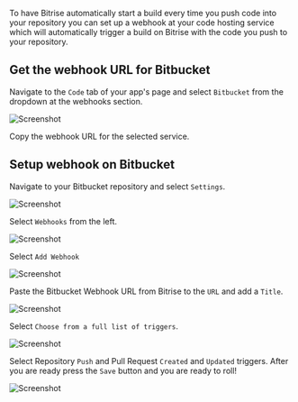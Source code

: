 To have Bitrise automatically start a build every time you push code into your repository you can set up a webhook at your code hosting service which will automatically trigger a build on Bitrise with the code you push to your repository.

## Get the webhook URL for Bitbucket

Navigate to the `Code` tab of your app's page and select `Bitbucket` from the dropdown at the webhooks section.

![Screenshot](/img/webhooks/webhooks_bitbucket.png)

Copy the webhook URL for the selected service.

## Setup webhook on Bitbucket

Navigate to your Bitbucket repository and select `Settings`.

![Screenshot](/img/webhooks/bitbucket_settings.png)

Select `Webhooks` from the left.

![Screenshot](/img/webhooks/bitbucket_settings_webhooks.png)

Select `Add Webhook`

![Screenshot](/img/webhooks/bitbucket_add_webhooks.png)

Paste the Bitbucket Webhook URL from Bitrise to the `URL` and add a `Title`.

![Screenshot](/img/webhooks/bitbucket_webhook_info.png)

Select `Choose from a full list of triggers`.

![Screenshot](/img/webhooks/bitbucket_webhook_trigger.png)

Select Repository `Push` and Pull Request `Created` and `Updated` triggers. After you are ready press the `Save` button and you are ready to roll!

![Screenshot](/img/webhooks/bitbucket_webhook_push_and_pr.png)
